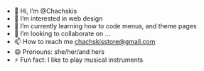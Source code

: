 - 👋 Hi, I’m @Chachskis
- 👀 I’m interested in web design
- 🌱 I’m currently learning how to code menus, and theme pages
- 💞️ I’m looking to collaborate on ...
- 📫 How to reach me chachskisstore@gmail.com
- 😄 Pronouns: she/her/and hers
- ⚡ Fun fact: I like to play musical instruments

<!---
Chachskis/Chachskis is a ✨ special ✨ repository because its `README.md` (this file) appears on your GitHub profile.
You can click the Preview link to take a look at your changes.
--->
